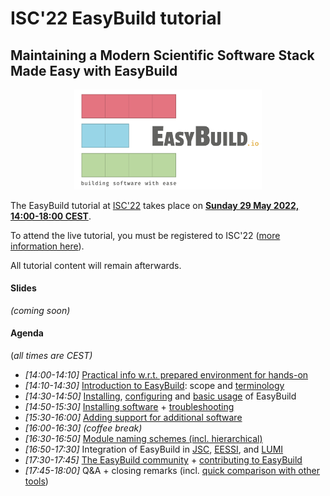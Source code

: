 # ISC'22 EasyBuild tutorial

## Maintaining a Modern Scientific Software Stack Made Easy with EasyBuild

<p align="center"><a href="https://easybuild.io"><img src="../img/easybuild_logo_alpha.png" alt="EasyBuild logo" width="300px"/></a></p>

The EasyBuild tutorial at [ISC'22](https://www.isc-hpc.com) takes place on [**Sunday 29 May 2022, 14:00-18:00 CEST**](https://app.swapcard.com/widget/event/isc-high-performance-2022/planning/UGxhbm5pbmdfODYxMTUy).

To attend the live tutorial, you must be registered to ISC'22 ([more information
here](https://www.isc-hpc.com/overview-372.html)).

All tutorial content will remain afterwards.

#### Slides

*(coming soon)*

#### Agenda

(*all times are CEST)*

* *[14:00-14:10]* [Practical info w.r.t. prepared environment for hands-on](practical_info.md)
* *[14:10-14:30]* [Introduction to EasyBuild](introduction.md): scope and [terminology](terminology.md)
* *[14:30-14:50]* [Installing](installation.md), [configuring](configuration.md) and [basic usage](basic_usage.md) of
  EasyBuild
* *[14:50-15:30]* [Installing software](installing_software.md) + [troubleshooting](troubleshooting.md)
* *[15:30-16:00]* [Adding support for additional software](adding_support_additional_software.md)
* *[16:00-16:30]* *(coffee break)*
* *[16:30-16:50]* [Module naming schemes (incl. hierarchical)](module_naming_schemes.md)
* *[16:50-17:30]* Integration of EasyBuild in [JSC](integration_jsc.md), [EESSI](integration_eessi.md), and [LUMI](integration_lumi.md)
* *[17:30-17:45]* [The EasyBuild community](community.md) + [contributing to EasyBuild](contributing.md)
* *[17:45-18:00]* Q&A + closing remarks (incl. [quick comparison with other tools](comparison_other_tools.md))

